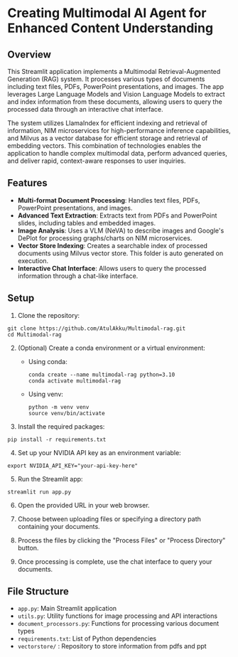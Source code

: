 # Creating Multimodal AI Agent for Enhanced Content Understanding

## Overview

This Streamlit application implements a Multimodal Retrieval-Augmented Generation (RAG) system. It processes various types of documents including text files, PDFs, PowerPoint presentations, and images. The app leverages Large Language Models and Vision Language Models to extract and index information from these documents, allowing users to query the processed data through an interactive chat interface.

The system utilizes LlamaIndex for efficient indexing and retrieval of information, NIM microservices for high-performance inference capabilities, and Milvus as a vector database for efficient storage and retrieval of embedding vectors. This combination of technologies enables the application to handle complex multimodal data, perform advanced queries, and deliver rapid, context-aware responses to user inquiries.

## Features

- **Multi-format Document Processing**: Handles text files, PDFs, PowerPoint presentations, and images.
- **Advanced Text Extraction**: Extracts text from PDFs and PowerPoint slides, including tables and embedded images.
- **Image Analysis**: Uses a VLM (NeVA) to describe images and Google's DePlot for processing graphs/charts on NIM microservices.
- **Vector Store Indexing**: Creates a searchable index of processed documents using Milvus vector store. This folder is auto generated on execution.
- **Interactive Chat Interface**: Allows users to query the processed information through a chat-like interface.

## Setup

1. Clone the repository:
```
git clone https://github.com/AtulAkku/Multimodal-rag.git
cd Multimodal-rag
```

2. (Optional) Create a conda environment or a virtual environment:

   - Using conda:
     ```
     conda create --name multimodal-rag python=3.10
     conda activate multimodal-rag
     ```

   - Using venv:
     ```
     python -m venv venv
     source venv/bin/activate

3. Install the required packages:
```
pip install -r requirements.txt
```

4. Set up your NVIDIA API key as an environment variable:
```
export NVIDIA_API_KEY="your-api-key-here"
```

5. Run the Streamlit app:
```
streamlit run app.py
```

6. Open the provided URL in your web browser.

7. Choose between uploading files or specifying a directory path containing your documents.

8. Process the files by clicking the "Process Files" or "Process Directory" button.

9. Once processing is complete, use the chat interface to query your documents.

## File Structure

- `app.py`: Main Streamlit application
- `utils.py`: Utility functions for image processing and API interactions
- `document_processors.py`: Functions for processing various document types
- `requirements.txt`: List of Python dependencies
- `vectorstore/` : Repository to store information from pdfs and ppt